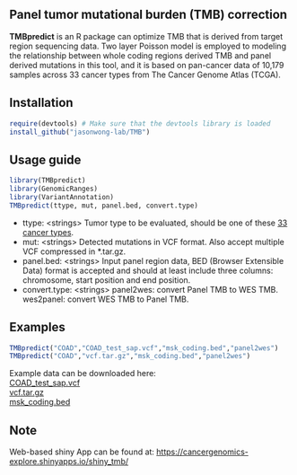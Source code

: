 ## Panel tumor mutational burden (TMB) correction

__TMBpredict__ is an R package can optimize TMB that is derived from target region sequencing data. Two layer Poisson model is employed to modeling the relationship between whole coding regions derived TMB and panel derived mutations in this tool, and it is based on pan-cancer data of 10,179 samples across 33 cancer types from The Cancer Genome Atlas (TCGA). 

## Installation
```R
require(devtools) # Make sure that the devtools library is loaded  
install_github("jasonwong-lab/TMB")  
```
## Usage guide
```R
library(TMBpredict)
library(GenomicRanges)
library(VariantAnnotation)
TMBpredict(ttype, mut, panel.bed, convert.type)
```
* ttype: \<strings\> Tumor type to be evaluated, should be one of these [33 cancer types](https://github.com/jasonwong-lab/TMB/blob/main/Cancer_type.txt).  
* mut: \<strings\> Detected mutations in VCF format. Also accept multiple VCF compressed in *.tar.gz.  
* panel.bed: \<strings\> Input panel region data, BED (Browser Extensible Data) format is accepted and should at least include three columns: chromosome, start position and end position.  
* convert.type: \<strings\> panel2wes: convert Panel TMB to WES TMB. wes2panel: convert WES TMB to Panel TMB.

## Examples
```R
TMBpredict("COAD","COAD_test_sap.vcf","msk_coding.bed","panel2wes")  
TMBpredict("COAD","vcf.tar.gz","msk_coding.bed","panel2wes")
```
Example data can be downloaded here:<br>
<a id="raw-url" href="https://raw.githubusercontent.com/jasonwong-lab/TMB/master/test/single_file/COAD_test_sap.vcf">COAD_test_sap.vcf</a><br>
<a id="raw-url" href="https://raw.githubusercontent.com/jasonwong-lab/TMB/master/test/multiple_file/vcf.tar.gz">vcf.tar.gz</a><br>
<a id="raw-url" href="https://raw.githubusercontent.com/jasonwong-lab/TMB/master/test/single_file/msk_coding.bed">msk_coding.bed</a>

## Note
Web-based shiny App can be found at: https://cancergenomics-explore.shinyapps.io/shiny_tmb/
